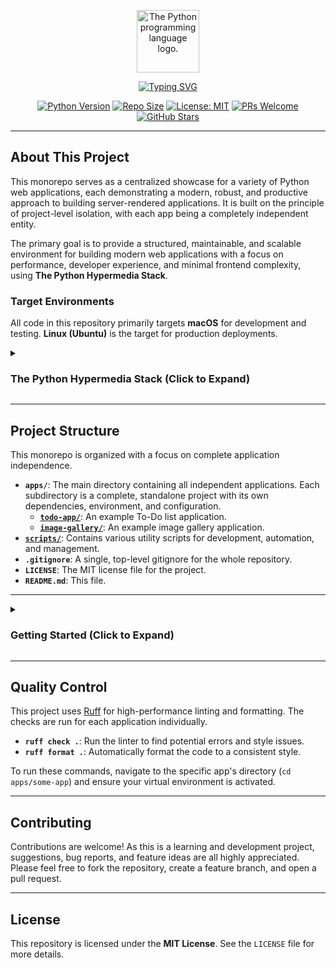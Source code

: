 <p align="center">
  <img src="https://upload.wikimedia.org/wikipedia/commons/thumb/c/c3/Python-logo-notext.svg/1869px-Python-logo-notext.svg.png" alt="The Python programming language logo." width="100"/>
</p>

<p align="center">
  <a href="https://github.com/dunamismax/Python-Hypermedia">
    <img src="https://readme-typing-svg.herokuapp.com?font=Fira+Code&size=24&pause=1000&color=4B8BBE&center=true&vCenter=true&width=800&lines=The+Python+Hypermedia+Stack;Building+Modern+Server-Rendered+Apps;FastAPI+%2B+HTMX+%2B+Tailwind+CSS;Minimal+JavaScript.+Maximum+Productivity." alt="Typing SVG" />
  </a>
</p>

<p align="center">
  <a href="https://www.python.org/"><img src="https://img.shields.io/badge/Python-3.10+-3776AB.svg" alt="Python Version"></a>
  <a href="https://img.shields.io/github/repo-size/dunamismax/Python-Hypermedia"><img src="https://img.shields.io/github/repo-size/dunamismax/Python-Hypermedia" alt="Repo Size"></a>
  <a href="https://github.com/dunamismax/Python-Hypermedia/blob/main/LICENSE"><img src="https://img.shields.io/badge/License-MIT-yellow.svg" alt="License: MIT"></a>
  <a href="https://github.com/dunamismax/Python-Hypermedia/pulls"><img src="https://img.shields.io/badge/PRs-welcome-brightgreen.svg" alt="PRs Welcome"></a>
  <a href="https://github.com/dunamismax/Python-Hypermedia/stargazers"><img src="https://img.shields.io/github/stars/dunamismax/Python-Hypermedia" alt="GitHub Stars"></a>
</p>

---

## About This Project

This monorepo serves as a centralized showcase for a variety of Python web applications, each demonstrating a modern, robust, and productive approach to building server-rendered applications. It is built on the principle of project-level isolation, with each app being a completely independent entity.

The primary goal is to provide a structured, maintainable, and scalable environment for building modern web applications with a focus on performance, developer experience, and minimal frontend complexity, using **The Python Hypermedia Stack**.

### Target Environments

All code in this repository primarily targets **macOS** for development and testing. **Linux (Ubuntu)** is the target for production deployments.

<details>
<summary><h3>The Python Hypermedia Stack (Click to Expand)</h3></summary>

This stack is designed for building self-contained, high-performance, and interactive web applications. The architecture is centered around a powerful Python backend that renders HTML, enhanced with a minimal set of best-in-class libraries to create a rich user experience without the need for a heavy client-side framework.

---

### **1. Backend**

The core of the application, responsible for handling logic, routing, and rendering the user interface.

- **FastAPI**
  - **Why:** A modern, high-performance Python web framework ideal for building APIs and, in this case, serving server-rendered HTML. It uses standard Python type hints for data validation, which leads to robust, editor-friendly code. It will handle the routes and render the Jinja2 templates.
  - **Latest Version:** 0.111.0
  - **Official Documentation:** <https://fastapi.tiangolo.com/>
- **Uvicorn**
  - **Why:** A lightning-fast ASGI (Asynchronous Server Gateway Interface) server that is required to run FastAPI's asynchronous capabilities. It acts as the direct process manager for the Python application on your server.
  - **Latest Version:** 0.30.1
  - **Official Documentation:** <https://www.uvicorn.org/>

### **2. Database & Data Modeling**

This combination provides a powerful and Python-native way to define, validate, and interact with your database.

- **Pydantic**
  - **Why:** The backbone for data validation in FastAPI. It uses Python type hints to validate, serialize, and deserialize data, ensuring that all data flowing through your application is well-structured and correct. It's a core dependency of FastAPI.
  - **Latest Version:** 2.8.2
  - **Official Documentation:** <https://docs.pydantic.dev/>
- **SQLAlchemy**
  - **Why:** The premier SQL toolkit and Object Relational Mapper (ORM) for Python. It provides a full suite of powerful tools for interacting with your database, offering both a high-level ORM and a low-level SQL expression language for maximum flexibility and performance.
  - **Latest Version:** 2.0.31
  - **Official Documentation:** <https://www.sqlalchemy.org/>
- **SQLModel**
  - **Why:** Created by the author of FastAPI, SQLModel simplifies interaction between the database and the API. It is built on top of Pydantic and SQLAlchemy, allowing you to define your data models, database tables, and API responses from a single, clear Python class. This reduces code duplication significantly.
  - **Latest Version:** 0.1.1
  - **Official Documentation:** <https://sqlmodel.tiangolo.com/>

### **3. Frontend (The Hypermedia Stack)**

This stack creates a rich, interactive user experience by rendering HTML on the server, avoiding the need for a complex client-side JavaScript framework.

- **Jinja2**
  - **Why:** A fast, expressive, and widely-used templating engine for Python. FastAPI will use Jinja2 to render your HTML templates, injecting dynamic data from the backend before sending the final HTML page to the user's browser.
  - **Latest Version:** 3.1.4
  - **Official Documentation:** <https://jinja.palletsprojects.com/>
- **HTMX**
  - **Why:** This is the key to modern interactivity in this stack. HTMX allows you to access modern browser features like AJAX directly from HTML attributes. Instead of writing JavaScript to fetch data and update the UI, you can add simple attributes to your HTML elements that tell HTMX to fetch a new piece of HTML from the server and swap it into the page.
  - **Latest Version:** 2.0.1
  - **Official Documentation:** <https://htmx.org/>
- **Tailwind CSS**
  - **Why:** A utility-first CSS framework that allows for rapid UI development directly within your HTML. Instead of writing custom CSS files, you use pre-defined utility classes. This is highly efficient for prototyping and building custom designs without leaving your Jinja2 templates.
  - **Latest Version:** 3.4.4
  - **Official Documentation:** <https://tailwindcss.com/docs/>
- **DaisyUI**
  - **Why:** A plugin for Tailwind CSS that provides pre-styled components (like buttons, cards, menus, etc.) as Tailwind utility classes. This dramatically speeds up development by giving you beautifully designed components out-of-the-box, while still allowing for full customization through standard Tailwind utilities.
  - **Latest Version:** 4.12.10
  - **Official Documentation:** <https://daisyui.com/>
- **TypeScript (Vanilla)**
  - **Why:** As requested, for minimal, "sprinkled-in" use. While HTMX handles the vast majority of interactivity, you might occasionally need a small, self-contained script for a purely client-side interaction (e.g., toggling a class on a complex element without a server trip). Using vanilla TypeScript provides type-safety for these small, targeted use cases.
  - **Latest Version:** 5.5.3
  - **Official Documentation:** <https://www.typescriptlang.org/docs/>

### **4. CLI & Management**

Tools for creating command-line interfaces to manage the application, run scripts, and automate tasks.

- **Typer**
  - **Why:** The sister library to FastAPI, also built by Sebastián Ramírez. Typer makes it incredibly easy to build powerful and elegant CLI applications using the same Python type hints you use in the rest of the stack. It's ideal for creating management commands (e.g., creating a superuser, seeding the database, running maintenance tasks) with automatic help text and argument validation.
  - **Latest Version:** 0.12.3
  - **Official Documentation:** <https://typer.tiangolo.com/>

### **5. Deployment & Hosting**

Your specified self-hosted deployment on a Linux virtual machine.

- **Ubuntu Server**
  - **Why:** A stable, popular, and well-documented Linux distribution, making it an excellent choice for a web server. The Long-Term Support (LTS) version ensures security updates and stability for years.
  - **Latest Version:** 24.04 LTS ("Noble Numbat")
  - **Official Documentation:** <https://ubuntu.com/server/docs>
- **Caddy**
  - **Why:** An incredibly powerful and easy-to-use web server that excels as a reverse proxy. Its killer feature is automatic HTTPS, meaning it will provision and renew TLS certificates for your domains automatically. Its configuration file (the Caddyfile) is famously simple compared to alternatives. It will sit in front of your Uvicorn process, handling incoming traffic and routing it to your FastAPI application.
  - **Latest Version:** 2.8.4
  - **Official Documentation:** <https://caddyserver.com/docs/>

</details>

---

## Project Structure

This monorepo is organized with a focus on complete application independence.

- **`apps/`**: The main directory containing all independent applications. Each subdirectory is a complete, standalone project with its own dependencies, environment, and configuration.
  - **[`todo-app/`](https://github.com/dunamismax/Python-Hypermedia/tree/main/apps/todo-app)**: An example To-Do list application.
  - **[`image-gallery/`](https://github.com/dunamismax/Python-Hypermedia/tree/main/apps/image-gallery)**: An example image gallery application.
- **[`scripts/`](https://github.com/dunamismax/Python-Hypermedia/tree/main/scripts)**: Contains various utility scripts for development, automation, and management.
- **`.gitignore`**: A single, top-level gitignore for the whole repository.
- **`LICENSE`**: The MIT license file for the project.
- **`README.md`**: This file.

---

<details>
<summary><h3>Getting Started (Click to Expand)</h3></summary>

The development workflow is designed to be simple and consistent across all projects in this repository.

#### 1. Prerequisites

- **Python 3.10+**
- **[uv](https://github.com/astral-sh/uv)**: The fast Python package installer used in this project.
- **Node.js and npm**: For managing frontend dependencies in the web applications.

#### 2. Initial Repository Setup

First, clone the repository to your local machine:

```bash
git clone https://github.com/dunamismax/Python-Hypermedia.git
cd Python-Hypermedia
```

Next, run the **`project_setup`** script. This is a one-time command that will scan the entire repository and automatically create virtual environments, install all Python and Node.js dependencies, and run quality checks for every application and script.

1. **Navigate to the script's directory:**

   ```bash
   cd scripts/project_setup
   ```

2. **Set up the script's own environment (only needs to be done once):**

   ```bash
   uv venv
   source .venv/bin/activate
   uv pip sync pyproject.toml
   ```

3. **Run the main setup process:**

   ```bash
   python setup.py
   ```

After this script completes, every project in the monorepo is ready to be used.

#### 3. Running an Application

Once the initial setup is complete, running any application requires navigating to its directory and starting its development servers.

**Example using `image-gallery`:**

1. **Navigate to the app's directory:**

   ```bash
   cd apps/image-gallery
   ```

2. **Activate the app's virtual environment:**

   ```bash
   source .venv/bin/activate
   ```

3. **Run the development servers (requires two separate terminals):**

   - **Terminal 1: Start the Tailwind CSS watcher.**
     This automatically rebuilds your CSS file when you make changes.

     ```bash
     npm run watch
     ```

   - **Terminal 2: Start the FastAPI server.**
     The `--reload` flag enables live reloading for your Python code.

     ```bash
     uvicorn src.image_gallery.main:app --reload
     ```

4. **Open the app in your browser:**
   Navigate to [http://127.0.0.1:8000](http://127.0.0.1:8000).

#### 4. Cleaning the Repository

To reset the repository to a clean state, you can use the **`project_cleanup`** script. It will immediately remove all generated files like virtual environments, `node_modules`, and caches.

1. **Navigate to the script's directory:**

   ```bash
   cd scripts/project_cleanup
   ```

2. **Run the script:**

   ```bash
   python cleanup.py
   ```

</details>

---

## Quality Control

This project uses [Ruff](https://docs.astral.sh/ruff/) for high-performance linting and formatting. The checks are run for each application individually.

- **`ruff check .`**: Run the linter to find potential errors and style issues.
- **`ruff format .`**: Automatically format the code to a consistent style.

To run these commands, navigate to the specific app's directory (`cd apps/some-app`) and ensure your virtual environment is activated.

---

## Contributing

Contributions are welcome! As this is a learning and development project, suggestions, bug reports, and feature ideas are all highly appreciated. Please feel free to fork the repository, create a feature branch, and open a pull request.

---

## License

This repository is licensed under the **MIT License**. See the `LICENSE` file for more details.
